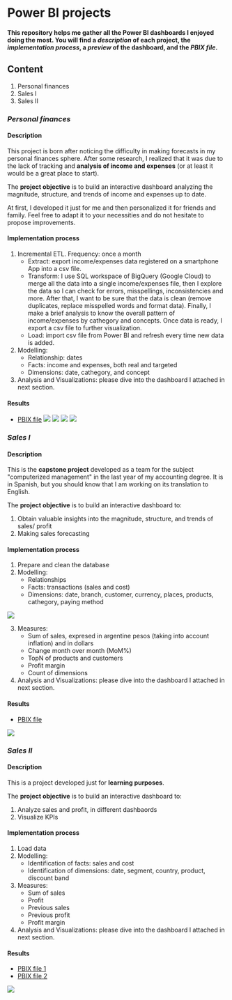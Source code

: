 # Power BI projects
#### This repository helps me gather all the Power BI dashboards I enjoyed doing the most. You will find a _description_ of each project, the _implementation process_, a _preview_ of the dashboard, and the _PBIX file_.

## Content
1. Personal finances
2. Sales I
3. Sales II

### _Personal finances_
#### Description
This project is born after noticing the difficulty in making forecasts in my personal finances sphere. After some research, I realized that it was due to the lack of tracking and **analysis of income and expenses** (or at least it would be a great place to start).

The **project objective** is to build an interactive dashboard analyzing the magnitude, structure, and trends of income and expenses up to date.

At first, I developed it just for me and then personalized it for friends and family. Feel free to adapt it to your necessities and do not hesitate to propose improvements.

#### Implementation process
1. Incremental ETL. Frequency: once a month
   - Extract: export income/expenses data registered on a smartphone App into a csv file.
   - Transform: I use SQL workspace of BigQuery (Google Cloud) to merge all the data into a single income/expenses file, then I explore the data so I can check for errors, misspellings, inconsistencies and more. After that, I want to be sure that the data is clean (remove duplicates, replace misspelled words and format data). Finally, I make a brief analysis to know the overall pattern of income/expenses by cathegory and concepts. Once data is ready, I export a csv file to further visualization.
   - Load: import csv file from Power BI and refresh every time new data is added. 
2. Modelling: 
   - Relationship: dates 
   - Facts: income and expenses, both real and targeted
   - Dimensions: date, cathegory, and concept
3. Analysis and Visualizations: please dive into the dashboard I attached in next section.

#### Results
* [PBIX file](pbix/personal-finances.pbix)
![](image/personal-finances-intro.png)
![](image/personal-finances-summary.png)
![](image/personal-finances-income.png)
![](image/personal-finances-expenses.png)

### _Sales I_
#### Description
This is the **capstone project** developed as a team for the subject "computerized management" in the last year of my accounting degree. It is in Spanish, but you should know that I am working on its translation to English. 

The **project objective** is to build an interactive dashboard to:
1.	Obtain valuable insights into the magnitude, structure, and trends of sales/ profit
2.	Making sales forecasting

#### Implementation process
1. Prepare and clean the database
2. Modelling: 
   - Relationships
   - Facts: transactions (sales and cost)
   - Dimensions: date, branch, customer, currency, places, products, cathegory, paying method

![](image/sales-I-model.png)

3. Measures: 
   - Sum of sales, expresed in argentine pesos (taking into account inflation) and in dollars
   - Change month over month (MoM%) 
   - TopN of products and customers
   - Profit margin
   - Count of dimensions
4. Analysis and Visualizations: please dive into the dashboard I attached in next section.

#### Results
* [PBIX file](pbix/sales-I.pbix)

![](image/sales-I.png)


### _Sales II_
#### Description
This is a project developed just for **learning purposes**. 

The **project objective** is to build an interactive dashboard to:
1.	Analyze sales and profit, in different dashbaords
2.	Visualize KPIs

#### Implementation process
1. Load data
2. Modelling: 
   - Identification of facts: sales and cost
   - Identification of dimensions: date, segment, country, product, discount band
3. Measures: 
   - Sum of sales
   - Profit
   - Previous sales
   - Previous profit
   - Profit margin
4. Analysis and Visualizations: please dive into the dashboard I attached in next section.

#### Results
* [PBIX file 1](pbix/sales-II-part1.pbix)
* [PBIX file 2](pbix/sales-II-part2.pbix)

![](image/sales-II.png)

